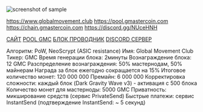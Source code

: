 ![screenshot of sample](https://cdn.discordapp.com/attachments/651853753019924520/655580580007772171/SHAPKA_GMC.png)


https://www.globalmovement.club https://pool.gmastercoin.com https://chain.gmastercoin.com https://discord.gg/NUceHNH

[САЙТ](https://www.globalmovement.club) [POOL GMC](https://pool.gmastercoin.com) [БЛОК ПРОВОДНИК](https://chain.gmastercoin.com) [DISCORD СЕРВЕР](https://discord.gg/NUceHNH)

Алгоритм: PoW, NeoScrypt (ASIC resistance)
Имя: Global Movement Club
Тикер: GMC
Время генерации блока: 2минуты
Вознаграждение блока: 12 GMC
Разспределение вознаграждения: 50% мастернодам, 50% майнерам
Награда за блок ежегодно сокращается на 15%
Итоговое количество монет: 120 000 000
Премайн: 6 000 000
Корректировка сложности: каждый блок (Dark Gravity Wave v3) - активация с 500 блока
Количество монет для мастерноды: 5000 GMC
Приватность: микширование средств (сервис PrivateSend)
Быстрые платежи: сервис InstantSend (подтверждение InstantSend: ~ 5 секунд)

